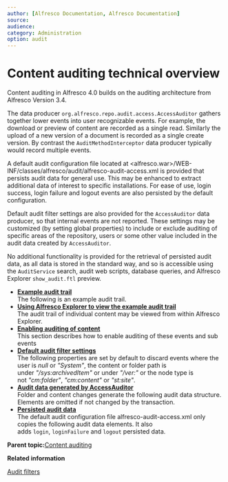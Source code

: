 ```yaml
---
author: [Alfresco Documentation, Alfresco Documentation]
source: 
audience: 
category: Administration
option: audit
---
```


# Content auditing technical overview

Content auditing in Alfresco 4.0 builds on the auditing architecture from Alfresco Version 3.4.

The data producer `org.alfresco.repo.audit.access.AccessAuditor` gathers together lower events into user recognizable events. For example, the download or preview of content are recorded as a single read. Similarly the upload of a new version of a document is recorded as a single create version. By contrast the `AuditMethodInterceptor` data producer typically would record multiple events.

A default audit configuration file located at <alfresco.war\>/WEB-INF/classes/alfresco/audit/alfresco-audit-access.xml is provided that persists audit data for general use. This may be enhanced to extract additional data of interest to specific installations. For ease of use, login success, login failure and logout events are also persisted by the default configuration.

Default audit filter settings are also provided for the `AccessAuditor` data producer, so that internal events are not reported. These settings may be customized \(by setting global properties\) to include or exclude auditing of specific areas of the repository, users or some other value included in the audit data created by `AccessAuditor`.

No additional functionality is provided for the retrieval of persisted audit data, as all data is stored in the standard way, and so is accessible using the `AuditService` search, audit web scripts, database queries, and Alfresco Explorer `show_audit.ftl` preview.

-   **[Example audit trail](../tasks/audit-content-example.md)**  
The following is an example audit trail.
-   **[Using Alfresco Explorer to view the example audit trail](../tasks/audit-content-explorer.md)**  
The audit trail of individual content may be viewed from within Alfresco Explorer.
-   **[Enabling auditing of content](../tasks/audit-enable.md)**  
This section describes how to enable auditing of these events and sub events
-   **[Default audit filter settings](../concepts/audit-filter-settings.md)**  
The following properties are set by default to discard events where the user is *null* or *"System"*, the content or folder path is under *"/sys:archivedItem"* or under *"/ver:"* or the node type is not *"cm:folder"*, *"cm:content"* or *"st:site"*.
-   **[Audit data generated by AccessAuditor](../concepts/audit-accessauditer.md)**  
Folder and content changes generate the following audit data structure. Elements are omitted if not changed by the transaction.
-   **[Persisted audit data](../concepts/audit-persisted.md)**  
The default audit configuration file alfresco-audit-access.xml only copies the following audit data elements. It also adds `login`, `loginFailure` and `logout` persisted data.

**Parent topic:**[Content auditing](../concepts/audit-content.md)

**Related information**  


[Audit filters](audit-filters.md)

